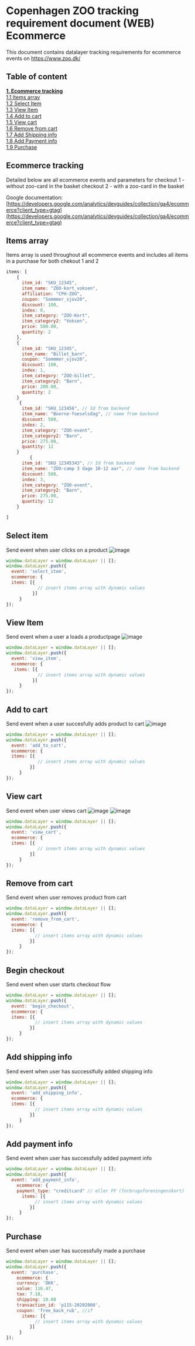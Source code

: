 # Copenhagen ZOO tracking requirement document (WEB) Ecommerce 
This document contains datalayer tracking requirements for ecommerce events on https://www.zoo.dk/


## Table of content
[**1. Ecommerce tracking**](#ecommerce-tracking) <br/>
[1.1 Items array](#items-array) <br/>
[1.2 Select Item](#select-item) <br/>
[1.3 View Item](#view-item) <br/>
[1.4 Add to cart](#add-to-cart) <br/>
[1.5 View cart](#view-cart) <br/>
[1.6 Remove from cart](#remove-from-cart) <br/>
[1.7 Add Shipping info](#add-shipping-info) <br/>
[1.8 Add Payment info](#add-payment-info) <br/>
[1.9 Purchase](#purchase) <br/>



## Ecommerce tracking
Detailed below are all ecommerce events and parameters for
checkout 1 - without zoo-card in the basket
checkout 2 - with a zoo-card in the basket

Google documentation: [https://developers.google.com/analytics/devguides/collection/ga4/ecommerce?client_type=gtag](https://developers.google.com/analytics/devguides/collection/ga4/ecommerce?client_type=gtag)

## Items array
Items array is used throughout all ecommerce events and includes all items in a purchase for both chekout 1 and 2    
````javascript
items: [
    {
      item_id: "SKU_12345",
      item_name: "ZOO-kort_voksen",
      affiliation: "CPH-ZOO",
      coupon: "Sommmer_sjov20",
      discount: 100,
      index: 0,
      item_category: "ZOO-Kort",
      item_category2: "Voksen",
      price: 500.00,
      quantity: 2
    },
    {
      item_id: "SKU_12345",
      item_name: "Billet_barn",
      coupon: "Sommmer_sjov20",
      discount: 100,
      index: 1,
      item_category: "ZOO-billet",
      item_category2: "Barn",
      price: 200.00,
      quantity: 2
    }
     {
      item_id: "SKU_123456", // Id from backend 
      item_name: "Boerne-foeselsdag", // name from backend 
      discount: 500,
      index: 2,
      item_category: "ZOO-event",
      item_category2: "Barn",
      price: 275.00,
      quantity: 12
    }
         {
      item_id: "SKU_12345343", // Id from backend 
      item_name: "ZOO-camp 3 dage 10-12 aar", // name from backend 
      discount: 500,
      index: 3,
      item_category: "ZOO-event",
      item_category2: "Barn",
      price: 275.00,
      quantity: 12
    }

]
````

## Select item

Send event when user clicks on a product
![image](https://github.com/RasmusEge/ZOO-CPH-Datalayer-implementaiton/assets/122262884/3eacf1db-9a68-4ead-be29-52068b40b075)

````javascript
window.dataLayer = window.dataLayer || [];
window.dataLayer.push({
  event: 'select_item',
  ecommerce: {
  items: [{ 
            // insert items array with dynamic values   
          }]    
     }
});
````

## View Item

Send event when a user a loads a productpage 
![image](https://github.com/RasmusEge/ZOO-CPH-Datalayer-implementaiton/assets/122262884/93581eb9-6bc7-41ca-a74c-c13800c7e643)

````javascript
window.dataLayer = window.dataLayer || [];
window.dataLayer.push({
  event: 'view_item',
  ecommerce: {
   items: [{ 
            // insert items array with dynamic values   
          }]    
     }
});
````

## Add to cart
Send event when a user succesfully adds product to cart
![image](https://github.com/RasmusEge/ZOO-CPH-Datalayer-implementaiton/assets/122262884/1ace11b2-1529-4b09-beb8-7e3f025b7b7f)

````javascript
window.dataLayer = window.dataLayer || [];
window.dataLayer.push({
  event: 'add_to_cart',
  ecommerce: {
  items: [{ 
            // insert items array with dynamic values   
         }]    
     }
});  
````

## View cart
Send event when user views cart
![image](https://github.com/RasmusEge/ZOO-CPH-Datalayer-implementaiton/assets/122262884/22793fc5-bf2a-4111-a4c8-bd9ce2698828)
![image](https://github.com/RasmusEge/ZOO-CPH-Datalayer-implementaiton/assets/122262884/e34ce553-9a61-49b2-8007-bad7f5458b93)

````javascript
window.dataLayer = window.dataLayer || [];
window.dataLayer.push({
  event: 'view_cart',
  ecommerce: {
  items: [{ 
            // insert items array with dynamic values   
         }]    
     }
});
````

## Remove from cart
Send event when user removes product from cart  
````javascript
window.dataLayer = window.dataLayer || [];
window.dataLayer.push({
  event: 'remove_from_cart',
  ecommerce: {
  items: [{ 
           // insert items array with dynamic values   
         }]    
     }
});
````

## Begin checkout
Send event when user starts checkout flow
````javascript
window.dataLayer = window.dataLayer || [];
window.dataLayer.push({
  event: 'begin_checkout',
  ecommerce: {
  items: [{ 
           // insert items array with dynamic values   
         }]    
     }
});
````

## Add shipping info
Send event when user has successlfully added shipping info 
````javascript
window.dataLayer = window.dataLayer || [];
window.dataLayer.push({
  event: 'add_shipping_info',
  ecommerce: {
  items: [{ 
           // insert items array with dynamic values   
         }]    
     }
});
````

## Add payment info 
Send event when user has successfully added payment info
````javascript
window.dataLayer = window.dataLayer || [];
window.dataLayer.push({
  event: 'add_payment_info',
    ecommerce: {
    payment_type: "creditcard" // eller FF (forbrugsforeningenskort) 
      items: [{ 
           // insert items array with dynamic values   
         }]    
     }
});
````

## Purchase 
Send event when user has successfully made a purchase
````javascript
window.dataLayer = window.dataLayer || [];
window.dataLayer.push({
  event: 'purchase',
    ecommerce: {
    currency: 'DKK',
    value: 116.47,
    tax: 7.18,
    shipping: 10.00
    transaction_id: 'p115-20202000',
    coupon: 'free_back_rub', //if
      items: [{ 
           // insert items array with dynamic values   
         }]    
     }
});
````

 
